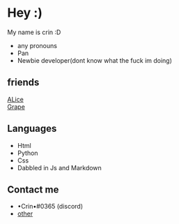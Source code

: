 # Hey :)

My name is crin :D <br/>
- any pronouns
- Pan
- Newbie  developer(dont know what the fuck im doing)

## friends
[ALice](https://github.com/transGirl-alice)</br>
[Grape](https://github.com/nylecohen)

## Languages
- Html
- Python
- Css
- Dabbled in Js and Markdown

## Contact me

 - •Crin•#0365 (discord)
 - [other](https://linktr.ee/crin_)